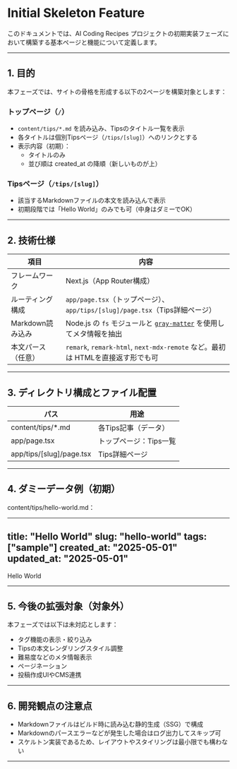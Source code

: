 # Initial Skeleton Feature

このドキュメントでは、AI Coding Recipes プロジェクトの初期実装フェーズにおいて構築する基本ページと機能について定義します。

---

## 1. 目的

本フェーズでは、サイトの骨格を形成する以下の2ページを構築対象とします：

### トップページ（`/`）

- `content/tips/*.md` を読み込み、Tipsのタイトル一覧を表示
- 各タイトルは個別Tipsページ（`/tips/[slug]`）へのリンクとする
- 表示内容（初期）：
  - タイトルのみ
  - 並び順は created_at の降順（新しいものが上）

### Tipsページ（`/tips/[slug]`）

- 該当するMarkdownファイルの本文を読み込んで表示
- 初期段階では「Hello World」のみでも可（中身はダミーでOK）

---

## 2. 技術仕様

| 項目 | 内容 |
|------|------|
| フレームワーク | Next.js（App Router構成） |
| ルーティング構成 | `app/page.tsx`（トップページ）、`app/tips/[slug]/page.tsx`（Tips詳細ページ） |
| Markdown読み込み | Node.js の `fs` モジュールと [`gray-matter`](https://www.npmjs.com/package/gray-matter) を使用してメタ情報を抽出 |
| 本文パース（任意） | `remark`, `remark-html`, `next-mdx-remote` など。最初は HTMLを直接返す形でも可 |

---

## 3. ディレクトリ構成とファイル配置

| パス | 用途 |
|------|------|
| content/tips/*.md | 各Tips記事（データ） |
| app/page.tsx | トップページ：Tips一覧 |
| app/tips/[slug]/page.tsx | Tips詳細ページ |

---

## 4. ダミーデータ例（初期）

content/tips/hello-world.md：

---
title: "Hello World"
slug: "hello-world"
tags: ["sample"]
created_at: "2025-05-01"
updated_at: "2025-05-01"
---

Hello World

---

## 5. 今後の拡張対象（対象外）

本フェーズでは以下は未対応とします：

- タグ機能の表示・絞り込み
- Tipsの本文レンダリングスタイル調整
- 難易度などのメタ情報表示
- ページネーション
- 投稿作成UIやCMS連携

---

## 6. 開発観点の注意点

- Markdownファイルはビルド時に読み込む静的生成（SSG）で構成
- Markdownのパースエラーなどが発生した場合はログ出力してスキップ可
- スケルトン実装であるため、レイアウトやスタイリングは最小限でも構わない

---
